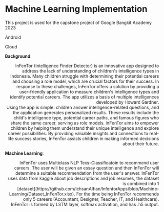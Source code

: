 # Machine Learning Implementation


This project is used for the capstone project of Google Bangkit Academy 2023


Android

Cloud

**Background**:

<div style="text-align: right"> InFenTor (Intelligence Finder Detector) is an innovative app designed to address the lack of understanding of children's intelligence types in Indonesia. Many children struggle with determining their potential careers and choosing a role model, which are crucial factors for their success. In response to these challenges, InFenTor offers a solution by providing a user-friendly application to measure children's intelligence types and identify potential careers. The app utilizes a basis of multiple intelligences developed by Howard Gardner. </div>

<div style="text-align: right"> Using the app is simple: children answer intelligence-related questions, and the application generates personalized results. These results include the child's intelligence type, potential career paths, and famous figures who share the same career, serving as role models. InFenTor aims to empower children by helping them understand their unique intelligence and explore career possibilities. By providing valuable insights and connections to real-life success stories, InFenTor assists children in making informed decisions about their future. </div>







**Machine Learning**:
<div style="text-align: right"> InFenTor uses Multiclass NLP Texs-Classificatoin to recommend user careers. The user will be given an essay question and then InFenTor will determine a suitable recommendation from the user's answer. InFenTor uses data from kaggle about job descriptions and job resumes, the dataset is combined into 1 
 </div>

<div style="text-align: right"> [dataset](https://github.com/IchsanAlfian/InfentorApps/blob/Machine-Learning/Dataset_InFenTor.xlsx). For the time being InFenTor recommends only 5 careers (Accountant, Designer, Teacher, IT, and Healthcare). InFenTor is formed by LSTM layer, softmax activation, and has .h5 output.  </div>

    

